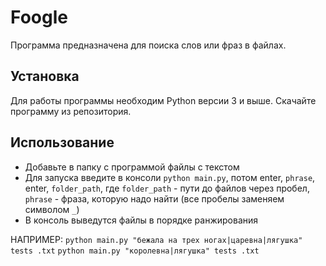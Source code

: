 # Foogle

Программа предназначена для поиска слов или фраз в файлах.

## Установка

Для работы программы необходим Python версии 3 и выше.
Скачайте программу из репозитория.

## Использование

- Добавьте в папку с программой файлы с текстом
- Для запуска введите в консоли `python main.py`, потом enter, `phrase`, enter,  `folder_path`, 
где `folder_path` - пути до файлов через пробел,
    `phrase` - фраза, которую надо найти (все пробелы заменяем символом `_`)
- В консоль выведутся файлы в порядке ранжирования

НАПРИМЕР: `python main.py "бежала на трех ногах|царевна|лягушка" tests .txt`
`python main.py "королевна|лягушка" tests .txt`
